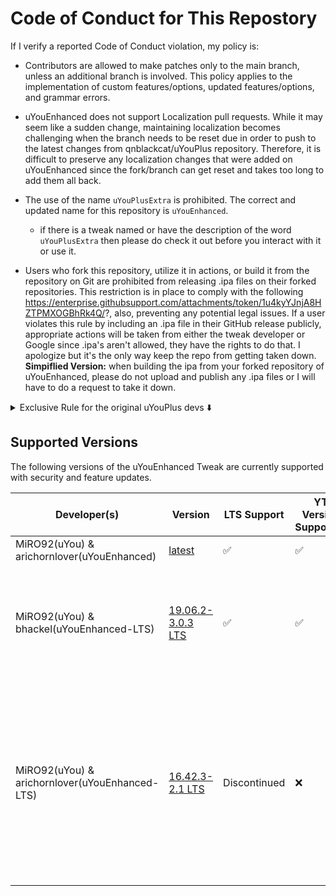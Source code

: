 # Code of Conduct for This Repostory
If I verify a reported Code of Conduct violation, my policy is:

- Contributors are allowed to make patches only to the main branch, unless an additional branch is involved. This policy applies to the implementation of custom features/options, updated features/options, and grammar errors.

- uYouEnhanced does not support Localization pull requests. While it may seem like a sudden change, maintaining localization becomes challenging when the branch needs to be reset due in order to push to the latest changes from qnblackcat/uYouPlus repository. Therefore, it is difficult to preserve any localization changes that were added on uYouEnhanced since the fork/branch can get reset and takes too long to add them all back.

- The use of the name `uYouPlusExtra` is prohibited. The correct and updated name for this repository is `uYouEnhanced`.
  - if there is a tweak named or have the description of the word `uYouPlusExtra` then please do check it out before you interact with it or use it.

- Users who fork this repository, utilize it in actions, or build it from the repository on Git are prohibited from releasing .ipa files on their forked repositories. This restriction is in place to comply with the following https://enterprise.githubsupport.com/attachments/token/1u4kyYJnjA8HZTPMXOGBhRk4Q/?, also, preventing any potential legal issues. If a user violates this rule by including an .ipa file in their GitHub release publicly, appropriate actions will be taken from either the tweak developer or Google since .ipa's aren't allowed, they have the rights to do that. I apologize but it's the only way keep the repo from getting taken down.
**Simpiflied Version:** when building the ipa from your forked repository of uYouEnhanced, please do not upload and publish any .ipa files or I will have to do a request to take it down.

<details>
  <summary>Exclusive Rule for the original uYouPlus devs ⬇️</summary>
- Devs **qnblackcat** and **PoomSmart** are not allowed to use any new or changed code from the uYouEnhanced fork (excludes **AppIconOptionsController.m** & **AppIconOptionsController.h**) unless it is absolutely necessary. Breaking this rule may result in consequences like access revocation. it is strictly forbidden to publicly share or showcase the content of this policy on any social media platforms. This rule is in place to protect any of the rejected features in uYouEnhanced, refering to (LowContrastMode, Hide Shadow Overlay Button, YTHoldForSpeed & etc.)
To prevent conflicts and misunderstandings related to donations, all users should use code from the uYouEnhanced fork responsibly and honor the permissions and restrictions provided by the project administrators and tweak developers. Failure to do so may result in access revocation.
</details>

## Supported Versions

The following versions of the uYouEnhanced Tweak are currently supported with security and feature updates.

| Developer(s) | Version | LTS Support | YT Version Supported | App Stability | uYou Functionality |
|  ----------- | ------- | ----------- | -------------------- | ------------- | ------------------ |
| MiRO92(uYou) & arichornlover(uYouEnhanced) | [latest](https://github.com/arichornlover/uYouEnhanced/releases/latest) | ✅ | ✅ | Stable | Fully functional |
| MiRO92(uYou) & bhackel(uYouEnhanced-LTS) | [19.06.2-3.0.3 LTS](https://github.com/bhackel/uYouEnhanced/releases/tag/v19.06.2-3.0.3-(185)) | ✅ | ✅ | Stable, only provides version 19.06.2 of YouTube and uYou 3.0.3 | Crashes the app if the video is in fullscreen on an iPad, which would only happen if you installed the .ipa using a different sideloading/jailbreak tool. |
| MiRO92(uYou) & arichornlover(uYouEnhanced-LTS)| [16.42.3-2.1 LTS](https://github.com/arichornlover/uYouEnhanced/tree/main-16.42.3LTS) | Discontinued | ❌ | iOS 16+ compatibility issues, some features may not work properly. App will not work anymore, affecting versions v16.05.7-v17.32.2 as well. 💔 | uYou Video/Audio Downloading is offline (except uYouLocal). |
